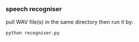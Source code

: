 ### speech recogniser
pull WAV file(s) in the same directory then run it by:
```
python recogniser.py
```
